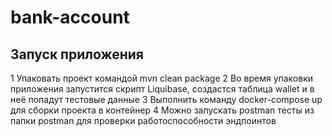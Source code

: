 # bank-account

## Запуск приложения
 1 Упаковать проект командой mvn clean package
 2 Во время упаковки приложения запустится скрипт Liquibase, создастся таблица wallet и в неё попадут тестовые данные
 3 Выполнить команду docker-compose up для сборки проекта в контейнер
 4 Можно запускать postman тесты из папки postman для проверки работоспособности эндпоинтов
